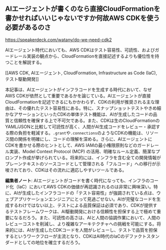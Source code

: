 ## AIエージェントが書くのなら直接CloudFormationを書かせればいいじゃないですか何故AWS CDKを使う必要があるのさ

https://speakerdeck.com/watany/do-we-need-cdk2

AIエージェント時代においても、AWS CDKはテスト容易性、可読性、およびガードレール実装の観点から、CloudFormationを直接記述するよりも優位性を持つことを解説する。

[[AWS CDK, AIエージェント, CloudFormation, Infrastructure as Code (IaC), テスト駆動開発]]

本記事は、AIエージェントがインフラコードを生成する時代において、なぜAWS CDKが依然として重要であるかを論じている。AIエージェントが直接CloudFormationを記述できるにもかかわらず、CDKの利用が推奨される主な理由は、その優れたテスト容易性にある。特に、スナップショットテストやきめ細かなアサーションといったCDKの単体テスト機能は、AIが生成したコードの品質と信頼性を確保する上で不可欠である。また、CDKは生のCloudFormationのYAML/JSONと比較して可読性が高く、人間がAI生成コードをレビュー・承認する際の負担を軽減する。`.grant`や`.connections`のようなCDKの機能は、リソース間の関係を明確にし、コードの理解を深める。さらに、AIエージェントにCDKを書かせる際のヒントとして、AWS IAMの最小権限原則などのガードレール実装、Model Context Protocol (MCP) の活用、明確なルール定義、簡潔なプロンプト作成が挙げられている。将来的には、インフラを含む全ての開発情報がプレーンテキストのソースコードとして管理される「フルコード」への移行が示唆されており、CDKはその流れに適応しやすいツールである。

**編集者ノート**: AIエージェントがコードを書く時代になっても、インフラのコード化（IaC）においてAWS CDKの価値が再認識されるのは非常に興味深い。特に、AIが生成したインフラコードの「テスト容易性」が強調されている点は、ウェブアプリケーションエンジニアにとって見過ごせない。AIが完璧なコードを生成するわけではない以上、テストによる品質保証は必須であり、CDKが提供するテストフレームワークは、AI駆動開発における信頼性を担保する上で極めて重要になるだろう。また、可読性の高さは、AIと人間の協調作業において、人間のレビューコストを削減し、より複雑なアーキテクチャへの挑戦を可能にする。将来的には、AIが生成したCDKコードを人間がレビューし、テストで品質を担保するというワークフローが主流となり、CDKはAI時代のIaCのデファクトスタンダードとしての地位を確立するだろう。